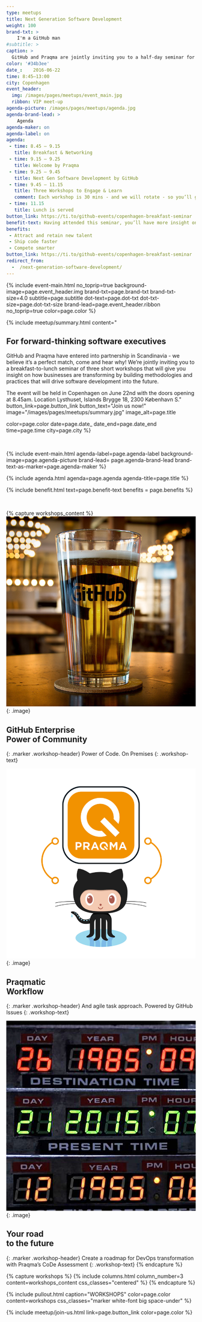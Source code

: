 ```yaml
---
type: meetups
title: Next Generation Software Development
weight: 100
brand-txt: >
    I'm a GitHub man
#subtitle: >
caption: >
  GitHub and Praqma are jointly inviting you to a half-day seminar for VIPs on how businesses are disruptively transforming and changing software practices.
color: '#34b3ee'
date_:    2016-06-22
time: 8:45—13:00
city: Copenhagen
event_header:
  img: /images/pages/meetups/event_main.jpg
  ribbon: VIP meet-up
agenda-picture: /images/pages/meetups/agenda.jpg
agenda-brand-lead: >
    Agenda
agenda-maker: on
agenda-label: on
agenda:
 - time: 8.45 – 9.15
   title: Breakfast & Networking
 - time: 9.15 – 9.25
   title: Welcome by Praqma
 - time: 9.25 – 9.45
   title: Next Gen Software Development by GitHub
 - time: 9.45 – 11.15
   title: Three Workshops to Engage & Learn
   comment: Each workshop is 30 mins - and we will rotate - so you’ll get to attend all three of them
 - time: 11.15
   title: Lunch is served
button_link: https://ti.to/github-events/copenhagen-breakfast-seminar
benefit-text: Having attended this seminar, you’ll have more insight on how your company can
benefits:
 - Attract and retain new talent
 - Ship code faster
 - Compete smarter  
button_link: https://ti.to/github-events/copenhagen-breakfast-seminar
redirect_from:
  -  /next-generation-software-development/
---
```


{% include event-main.html
no_toprip=true
background-image=page.event_header.img
brand-txt=page.brand-txt
brand-txt-size=4.0
subtitle=page.subtitle
dot-text=page.dot-txt
dot-txt-size=page.dot-txt-size
brand-lead=page.event_header.ribbon
no_toprip=true
color=page.color %}

{% include meetup/summary.html
content="
## For forward-thinking software executives

GitHub and Praqma have entered into partnership in Scandinavia - we believe it’s a perfect
match, come and hear why! We’re jointly inviting you to a breakfast-to-lunch seminar of
three short workshops that will give you insight on how businesses are transforming by
building methodologies and practices that will drive software development into the future.

The event will be held in Copenhagen on June 22nd with the doors opening at 8.45am.
Location Lysthuset, Islands Brygge 18, 2300 København S."
button_link=page.button_link
button_text="Join us now!"
image="/images/pages/meetups/summary.jpg"
image_alt=page.title

color=page.color
date=page.date_
date_end=page.date_end
time=page.time
city=page.city
%}


<br>

{% include event-main.html
agenda-label=page.agenda-label
background-image=page.agenda-picture
brand-lead= page.agenda-brand-lead
brand-text-as-marker=page.agenda-maker %}

{% include agenda.html
agenda=page.agenda
agenda-title=page.title %}

{% include benefit.html
text=page.benefit-text
benefits = page.benefits %}

<br>

{% capture workshops_content %}
![Continuous Delivery Academy](../images/pages/meetups/workshop_git.jpg)
{: .image}

## GitHub Enterprise<br>Power of Community
{: .marker .workshop-header}
Power of Code. On Premises
{: .workshop-text}

<!--col-->
![It’s free. Honestly](../images/pages/meetups/workshop_workflow.jpg)
{: .image}

## Praqmatic<br>Workflow
{: .marker .workshop-header}
And agile task approach. Powered by GitHub Issues
{: .workshop-text}
<!--col-->

![Learn the latest skills](../images/pages/meetups/workshop_roadmap.jpg)
{: .image}

## Your road<br>to the future
{: .marker .workshop-header}
Create a roadmap for DevOps transformation with Praqma’s CoDe Assessment
{: .workshop-text}
{% endcapture %}

{% capture workshops %}
{% include columns.html
column_number=3
content=workshops_content
css_classes="centered" 
%}
{% endcapture %}

{% include pullout.html
caption="WORKSHOPS"
color=page.color
content=workshops
css_classes="marker white-font big space-under" 
%}


{% include meetup/join-us.html link=page.button_link color=page.color %}

